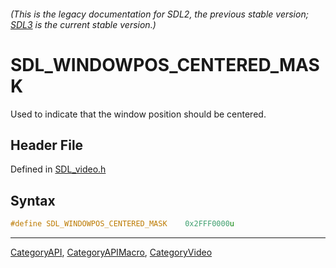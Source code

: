 ###### (This is the legacy documentation for SDL2, the previous stable version; [SDL3](https://wiki.libsdl.org/SDL3/) is the current stable version.)
# SDL_WINDOWPOS_CENTERED_MASK

Used to indicate that the window position should be centered.

## Header File

Defined in [SDL_video.h](https://github.com/libsdl-org/SDL/blob/SDL2/include/SDL_video.h)

## Syntax

```c
#define SDL_WINDOWPOS_CENTERED_MASK    0x2FFF0000u
```

----
[CategoryAPI](CategoryAPI), [CategoryAPIMacro](CategoryAPIMacro), [CategoryVideo](CategoryVideo)

